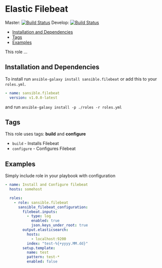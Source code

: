 # Elastic Filebeat

Master: [![Build Status](https://travis-ci.org/sansible/filebeat.svg?branch=master)](https://travis-ci.org/sansible/filebeat)
Develop: [![Build Status](https://travis-ci.org/sansible/filebeat.svg?branch=develop)](https://travis-ci.org/sansible/filebeat)

* [Installation and Dependencies](#installation-and-dependencies)
* [Tags](#tags)
* [Examples](#examples)

This role ...


## Installation and Dependencies

To install run `ansible-galaxy install sansible.filebeat` or add this to your
`roles.yml`.

```YAML
- name: sansible.filebeat
  version: v1.0.0-latest
```

and run `ansible-galaxy install -p ./roles -r roles.yml`


## Tags

This role uses tags: **build** and **configure**

* `build` - Installs Filebeat
* `configure` - Configures Filebeat


## Examples

Simply include role in your playbook with configuration

```YAML
- name: Install and Configure filebeat
  hosts: somehost

  roles:
    - role: sansible.filebeat
      sansible_filebeat_configuration:
        filebeat.inputs:
          - type: log
            enabled: true
            json.keys_under_root: true
        output.elasticsearch:
          hosts:
            - localhost:9200
          index: "test-%{+yyyy.MM.dd}"
        setup.template:
          name: test
          pattern: test-*
          enabled: false
```
